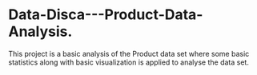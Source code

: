 # Data-Disca---Product-Data-Analysis.
This project is a basic analysis of the Product data set where some basic statistics along with basic visualization is applied to analyse the data set.  
